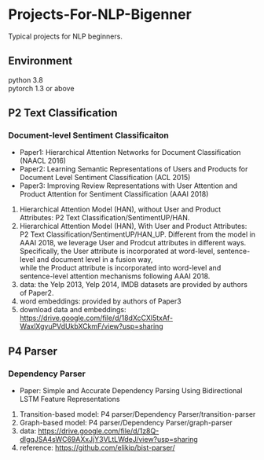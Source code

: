 # Projects-For-NLP-Bigenner

Typical projects for NLP beginners.

## Environment
python 3.8 \
pytorch 1.3 or above


## P2 Text Classification
### Document-level Sentiment Classificaiton 
   
   - Paper1: Hierarchical Attention Networks for Document Classification (NAACL 2016) 
   - Paper2: Learning Semantic Representations of Users and Products for Document Level Sentiment Classification (ACL 2015)
   - Paper3: Improving Review Representations with User Attention and Product Attention for Sentiment Classification (AAAI 2018)
   1. Hierarchical Attention Model (HAN), without User and Product Attributes: P2 Text Classification/SentimentUP/HAN. 
   2. Hierarchical Attention Model (HAN), With User and Product Attributes: P2 Text Classification/SentimentUP/HAN_UP. 
                   Different from the model in AAAI 2018, we leverage User and Prodcut attributes in different ways.
                   Specifically, the User attribute is incorporated at word-level, sentence-level and document level in a fusion way,  
                   while the Product attribute is incorporated into word-level and sentence-level attention mechanisms following AAAI 2018.
   4. data: the Yelp 2013, Yelp 2014, IMDB datasets are provided by authors of Paper2. 
   5. word embeddings: provided by authors of Paper3
   6. download data and embeddings: https://drive.google.com/file/d/18dXcCXl5txAf-WaxlXgyuPVdUkbXCkmF/view?usp=sharing


## P4 Parser
### Dependency Parser 
   
   - Paper: Simple and Accurate Dependency Parsing Using Bidirectional LSTM Feature Representations 
   1. Transition-based model: P4 parser/Dependency Parser/transition-parser 
   2. Graph-based model: P4 parser/Dependency Parser/graph-parser
   3. data: https://drive.google.com/file/d/1z8Q-dIgqJSA4sWC69AXxJjY3VLtLWdeJ/view?usp=sharing
   4. reference: https://github.com/elikip/bist-parser/
